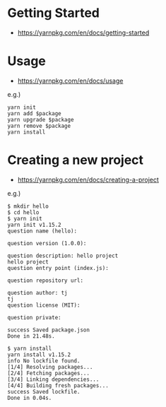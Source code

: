 # Getting Started #

* https://yarnpkg.com/en/docs/getting-started


# Usage #

* https://yarnpkg.com/en/docs/usage

e.g.)

```
yarn init
yarn add $package
yarn upgrade $package
yarn remove $package
yarn install
```


# Creating a new project #

* https://yarnpkg.com/en/docs/creating-a-project

e.g.)

```
$ mkdir hello
$ cd hello
$ yarn init
yarn init v1.15.2
question name (hello): 

question version (1.0.0): 

question description: hello project
hello project
question entry point (index.js): 

question repository url: 

question author: tj
tj
question license (MIT): 

question private: 

success Saved package.json
Done in 21.48s.

$ yarn install
yarn install v1.15.2
info No lockfile found.
[1/4] Resolving packages...
[2/4] Fetching packages...
[3/4] Linking dependencies...
[4/4] Building fresh packages...
success Saved lockfile.
Done in 0.04s.
```
